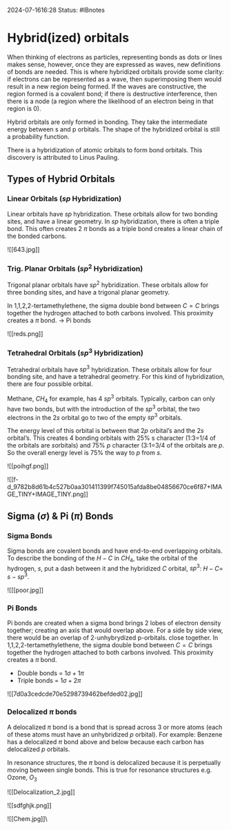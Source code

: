 2024-07-1616:28
Status: #IBnotes 
# Hybrid(ized) orbitals
When thinking of electrons as particles, representing bonds as dots or lines makes sense, however, once they are expressed as waves, new definitions of bonds are needed. This is where hybridized orbitals provide some clarity: if electrons can be represented as a wave, then superimposing them would result in a new region being formed. If the waves are constructive, the region formed is a covalent bond; if there is destructive interference, then there is a node (a region where the likelihood of an electron being in that region is 0).

Hybrid orbitals are only formed in bonding. They take the intermediate energy between s and p orbitals. The shape of the hybridized orbital is still a probability function.

There is a hybridization of atomic orbitals to form bond orbitals. This discovery is attributed to Linus Pauling.

## Types of Hybrid Orbitals

### Linear Orbitals ($sp$ Hybridization)
Linear orbitals have $sp$ hybridization. These orbitals allow for two bonding sites, and have a linear geometry. In $sp$ hybridization, there is often a triple bond. This often creates 2 $\pi$ bonds as a triple bond creates a linear chain of the bonded carbons.

![[643.jpg]]
### Trig. Planar Orbitals ($sp^2$ Hybridization)
Trigonal planar orbitals have $sp^2$ hybridization. These orbitals allow for three bonding sites, and have a trigonal planar geometry.

In 1,1,2,2-tertamethylethene, the sigma double bond between $C=C$ brings together the hydrogen attached to both carbons involved. This proximity creates a $\pi$ bond. → Pi bonds

![[reds.png]]

### Tetrahedral Orbitals ($sp^3$ Hybridization)
Tetrahedral orbitals have $sp^3$ hybridization. These orbitals allow for four bonding site, and have a tetrahedral geometry. For this kind of hybridization, there are four possible orbital.

Methane, $CH_4$ for example, has 4 $sp^3$ orbitals. Typically, carbon can only have two bonds, but with the introduction of the $sp^3$ orbital, the two electrons in the $2s$ orbital go to two of the empty $sp^3$ orbitals.

The energy level of this orbital is between that $2p$ orbital’s and the $2s$ orbital’s. This creates 4 bonding orbitals with 25% s character (1:3=1/4 of the orbitals are $s$orbitals) and 75% $p$ character (3:1=3/4 of the orbitals are $p$. So the overall energy level is 75% the way to $p$ from $s$.

![[poihgf.png]]

![[f-d_9782b8d61b4c527b0aa301411399f745015afda8be04856670ce6f87+IMAGE_TINY+IMAGE_TINY.png]]
## Sigma ($\sigma$) & Pi ($\pi$) Bonds
### Sigma Bonds
Sigma bonds are covalent bonds and have end-to-end overlapping orbitals. To describe the bonding of the $H-C$ in $CH_4$, take the orbital of the hydrogen, $s$, put a dash between it and the hybridized $C$ orbital, $sp^3$: $H-C$= $s-sp^3$.

![[[poor.jpg]]
### Pi Bonds
Pi bonds are created when a sigma bond brings 2 lobes of electron density together; creating an axis that would overlap above. For a side by side view, there would be an overlap of 2-unhybrydized p-orbitals. close together. In 1,1,2,2-tertamethylethene, the sigma double bond between $C=C$ brings together the hydrogen attached to both carbons involved. This proximity creates a $\pi$ bond.

- Double bonds = $1\sigma + 1\pi$
- Triple bonds = $1\sigma + 2\pi$

![[7d0a3cedcde70e5298739462befded02.jpg]]
### Delocalized $\pi$ bonds
A delocalized $\pi$ bond is a bond that is spread across 3 or more atoms (each of these atoms must have an unhybridized $p$ orbital). For example: Benzene has a delocalized $\pi$ bond above and below because each carbon has delocalized $p$ orbitals.

In resonance structures, the $\pi$ bond is delocalized because it is perpetually moving between single bonds. This is true for resonance structures e.g. Ozone, $O_3$

![[Delocalization_2.jpg]]

![[sdfghjk.png]]

![[Chem.jpg]]\

